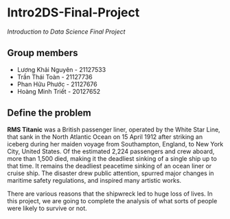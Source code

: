 # Intro2DS-Final-Project

*Introduction to Data Science Final Project*

## Group members

* Lương Khải Nguyên - 21127533
* Trần Thái Toàn - 21127736
* Phan Hữu Phước - 21127676
* Hoàng Minh Triết - 20127652

## Define the problem

**RMS Titanic** was a British passenger liner, operated by the White Star Line, that sank in the North Atlantic Ocean on 15 April 1912 after striking an iceberg during her maiden voyage from Southampton, England, to New York City, United States. Of the estimated 2,224 passengers and crew aboard, more than 1,500 died, making it the deadliest sinking of a single ship up to that time. It remains the deadliest peacetime sinking of an ocean liner or cruise ship. The disaster drew public attention, spurred major changes in maritime safety regulations, and inspired many artistic works.

There are various reasons that the shipwreck led to huge loss of lives. In this project, we are going to complete the analysis of what sorts of people were likely to survive or not.
